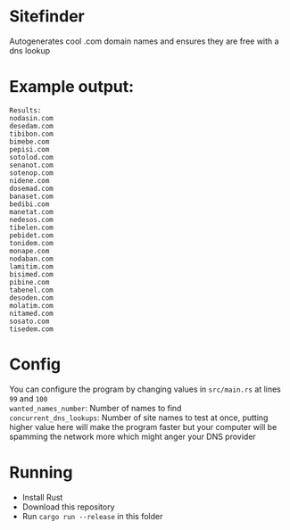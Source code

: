 # Sitefinder
Autogenerates cool .com domain names and ensures they are free with a dns lookup  

# Example output:
```
Results:
nodasin.com
desedam.com
tibibon.com
bimebe.com
pepisi.com
sotolod.com
senanot.com
sotenop.com
nidene.com
dosemad.com
banaset.com
bedibi.com
manetat.com
nedesos.com
tibelen.com
pebidet.com
tonidem.com
monape.com
nodaban.com
lamitim.com
bisimed.com
pibine.com
tabenel.com
desoden.com
molatim.com
nitamed.com
sosato.com
tisedem.com
```
# Config
You can configure the program by changing values in `src/main.rs` at lines `99` and `100`  
`wanted_names_number`: Number of names to find  
`concurrent_dns_lookups`: Number of site names to test at once, putting higher value here will make the program faster but your computer will be spamming the network more which might anger your DNS provider

# Running
* Install Rust
* Download this repository
* Run `cargo run --release` in this folder
